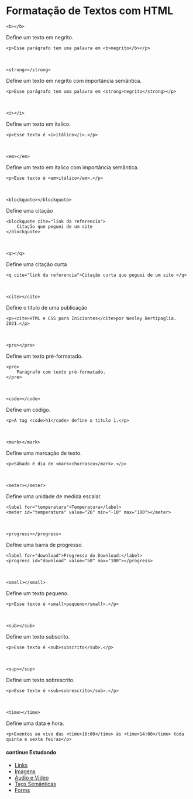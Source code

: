 # Formatação de Textos com HTML

`<b></b>`

Define um texto em negrito.

	<p>Esse parágrafo tem uma palavra em <b>negrito</b></p>
<br>

`<strong></strong>`

Define um texto em negrito com importância semântica.

	<p>Esse parágrafo tem uma palavra em <strong>negrito</strong></p>
<br>

`<i></i>`

Define um texto em italico.

	<p>Esse texto é <i>itálico</i>.</p>
<br>

`<em></em>`

Define um texto em italico com importância semântica.

	<p>Esse texto é <em>itálico</em>.</p>
<br>

`<blockquote></blockquote>`

Define uma citação

	<blockquote cite="link da referencia">
		Citação que peguei de um site 
	</blockquote>
<br>

`<q></q>`

Define uma citação curta

	<q cite="link da referencia">Citação curta que peguei de um site </q>
<br>

`<cite></cite>`

Define o titulo de uma publicação

	<p><cite>HTML e CSS para Iniciantes</cite>por Wesley Bertipaglia. 2021.</p>
<br>

`<pre></pre>`

Define um texto pré-formatado.

	<pre>
		Parágrafo com texto pré-formatado.
	</pre>
<br>

`<code></code>`

Define um código.

	<p>A tag <code>h1</code> define o titulo 1.</p>
<br>

`<mark></mark>`

Define uma marcação de texto.

	<p>Sábado é dia de <mark>churrasco</mark>.</p>
<br>

`<meter></meter>`

Define uma unidade de medida escalar.

	<label for="temperatura">Temperatura</label>
	<meter id="temperatura" value="26" min="-10" max="100"></meter>
<br>

`<progress></progress>`

Define uma barra de progresso.

	<label for="download">Progresso do Download:</label>
	<progress id="download" value="50" max="100"></progress>
<br>

`<small></small>`

Define um texto pequeno.

	<p>Esse texto é <small>pequeno</small>.</p>
<br>

`<sub></sub>`

Define um texto subscrito.

	<p>Esse texto é <sub>subscrito</sub>.</p>
<br>

`<sup></sup>`

Define um texto sobrescrito.

	<p>Esse texto é <sub>sobrescrito</sub>.</p>
<br>

`<time></time>`

Define uma data e hora.

	<p>Eventos ao vivo das <time>10:00</time> às <time>14:00</time> toda quinta e sexta feiras</p>

#### continue Estudando
- <a href="https://github.com/wesleybertipaglia/html-para-iniciantes/blob/main/4.%20Links.md">Links</a>
- <a href="https://github.com/wesleybertipaglia/html-para-iniciantes/blob/main/5.%20Imagens.md">Imagens</a>
- <a href="https://github.com/wesleybertipaglia/html-para-iniciantes/blob/main/6.%20Audio%20e%20Video.md">Audio e Video</a>
- <a href="https://github.com/wesleybertipaglia/html-para-iniciantes/blob/main/7.%20Tags%20Semanticas.md">Tags Semânticas</a>
- <a href="https://github.com/wesleybertipaglia/html-para-iniciantes/blob/main/8.%20Forms.md">Forms</a>
